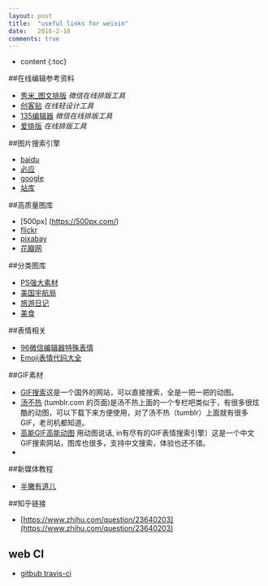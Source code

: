```yaml
---
layout: post
title:  "useful links for weixin"
date:   2016-2-10
comments: true
---
```


* content
{:toc}

##在线编辑参考资料

* [秀米_图文排版](http://xiumi.us/) *微信在线排版工具*
* [创客贴](http://chuangkit.com) *在线轻设计工具*
* [135编辑器](http://www.135editor.com/) *微信在线排版工具*
* [爱排版](http://www.ipaiban.com/) *在线排版工具*


##图片搜索引擎
* [baidu](http://www.baidu.com/)
* [必应](http://www.bing.com)
* [google](http://www.google.com)
* [站库](http://www.zcool.com.cn/)

##高质量图库
* [500px] (https://500px.com/)
* [flickr](https://www.flickr.com/)
* [pixabay](https://pixabay.com/)
* [花瓣网](http://huaban.com/)

##分类图库 
* [PS强大素材](https://www.pixelsquid.com/)
* [美国宇航局](http://peek.space/)
* [旅游日记](http://travelcoffeebook.com/)
* [美食](https://foodiesfeed.com/)

##表情相关
* [96微信编辑器特殊表情](http://bj.96weixin.com/emoji/)
* [Emoji表情代码大全](http://www.oicqzone.com/tool/emoji/)
 

##GIF素材
* [GIF搜索](http://giphy.com/)这是一个国外的网站，可以直接搜索，全是一把一把的动图。 
* [汤不热](http://kotaiguchi-gif.tumblr.com/) (tumblr.com 的页面)是汤不热上面的一个专栏吧类似于，有很多很炫酷的动图，可以下载下来方便使用，对了汤不热（tumblr）上面就有很多GIF，老司机都知道。
* [高能GIF高能动图](http://www.gaonenggif.com) 用动图说话, in有尽有的GIF表情搜索引擎）这是一个中文GIF搜索网站，图库也很多，支持中文搜索，体验也还不错。
* 
##新媒体教程
* [半撇有道儿](http://www.bpteach.com/)

##知乎链接
* [https://www.zhihu.com/question/23640203](https://www.zhihu.com/question/23640203)

## web CI
* [gitbub travis-ci](https://docs.travis-ci.com/)
